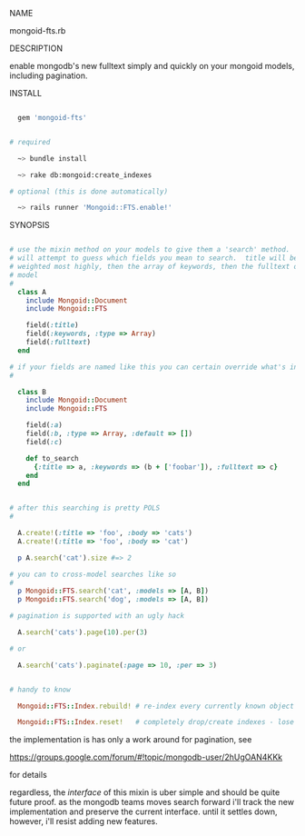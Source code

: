 NAME

  mongoid-fts.rb

DESCRIPTION

  enable mongodb's new fulltext simply and quickly on your mongoid models, including pagination.


INSTALL

````ruby

  gem 'mongoid-fts'

````

````bash

# required

  ~> bundle install

  ~> rake db:mongoid:create_indexes

# optional (this is done automatically)

  ~> rails runner 'Mongoid::FTS.enable!'

````

SYNOPSIS

````ruby

# use the mixin method on your models to give them a 'search' method.  fts
# will attempt to guess which fields you mean to search.  title will be
# weighted most highly, then the array of keywords, then the fulltext of the
# model
#
  class A
    include Mongoid::Document
    include Mongoid::FTS

    field(:title)
    field(:keywords, :type => Array)
    field(:fulltext)
  end

# if your fields are named like this you can certain override what's indexed
#

  class B
    include Mongoid::Document
    include Mongoid::FTS

    field(:a)
    field(:b, :type => Array, :default => [])
    field(:c)

    def to_search
      {:title => a, :keywords => (b + ['foobar']), :fulltext => c}
    end
  end


# after this searching is pretty POLS
#

  A.create!(:title => 'foo', :body => 'cats')
  A.create!(:title => 'foo', :body => 'cat')

  p A.search('cat').size #=> 2

# you can to cross-model searches like so
#
  p Mongoid::FTS.search('cat', :models => [A, B])
  p Mongoid::FTS.search('dog', :models => [A, B])

# pagination is supported with an ugly hack

  A.search('cats').page(10).per(3)

# or 

  A.search('cats').paginate(:page => 10, :per => 3)


# handy to know

  Mongoid::FTS::Index.rebuild! # re-index every currently known object - not super effecient

  Mongoid::FTS::Index.reset!   # completely drop/create indexes - lose all objects

````

the implementation is has only a work around for pagination, see

  https://groups.google.com/forum/#!topic/mongodb-user/2hUgOAN4KKk

for details


regardless, the *interface* of this mixin is uber simple and should be quite
future proof.  as the mongodb teams moves search forward i'll track the new
implementation and preserve the current interface.  until it settles down,
however, i'll resist adding new features.

